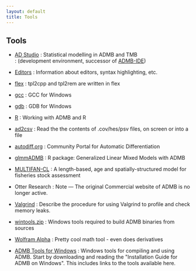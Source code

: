 ```yaml
---
layout: default
title: Tools
---
```


Tools
-----

* [AD Studio](https://github.com/admb-project/adstudio)
: Statistical modelling in ADMB and TMB<br>
: (development environment, successor of [ADMB-IDE](admb-ide/))

* [Editors](editors/)
: Information about editors, syntax highlighting, etc.

* [flex](flex/)
: tpl2cpp and tpl2rem are written in flex

* [gcc](gcc/)
: GCC for Windows

* [gdb](gdb/)
: GDB for Windows

* [R](r/)
: Working with ADMB and R

* [ad2csv](https://github.com/admb-project/admb/tree/master/contrib/ad2csv)
: Read the the contents of .cov/hes/psv files, on screen or into a file

* [autodiff.org](http://www.autodiff.org/)
: Community Portal for Automatic Differentiation

* [glmmADMB](http://glmmadmb.r-forge.r-project.org/)
: R package: Generalized Linear Mixed Models with ADMB

* [MULTIFAN-CL](http://www.multifan-cl.org/)
: A length-based, age and spatially-structured model for fisheries stock assessment

* Otter Research
: Note &mdash; The original Commercial website of ADMB is no longer active.

* [Valgrind](valgrind.html)
: Describe the procedure for using Valgrind to profile and check memory leaks.

* [wintools.zip](wintools.zip)
: Windows tools required to build ADMB binaries from sources

* [Wolfram Alpha](http://www.wolframalpha.com/)
: Pretty cool math tool - even does derivatives

* [ADMB Tools for Windows](admb-tools-for-windows/)
: Windows tools for compiling and using ADMB. Start by downloading and reading the "Installation Guide for ADMB on Windows". This includes links to the tools available here.
